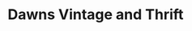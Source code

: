 ---
title: "Dawns Vintage and Thrift"
url: /angier/dawns-vintage-and-thrift/
shop: Gebrauchtwaren
---